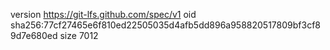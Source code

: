 version https://git-lfs.github.com/spec/v1
oid sha256:77cf27465e6f810ed22505035d4afb5dd896a958820517809bf3cf89d7e680ed
size 7012
